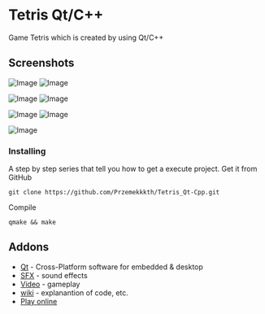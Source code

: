 # Tetris Qt/C++
Game Tetris which is created by using Qt/C++

## Screenshots
![Image](https://user-images.githubusercontent.com/28188300/169014410-05ae7737-9c08-42ea-9ea8-3e513a13f0a5.png)
![Image](https://user-images.githubusercontent.com/28188300/169014415-216b5ffb-b6c2-4842-93ac-10cb0ff1c446.png)

![Image](https://user-images.githubusercontent.com/28188300/169014417-1c42ffba-0d1c-497b-8312-66dc1a2aea1d.png)
![Image](https://user-images.githubusercontent.com/28188300/169014419-54a80b0d-1fff-4edd-922f-7277ef2611c7.png)

![Image](https://user-images.githubusercontent.com/28188300/169014423-da7d9acf-6893-4af7-88f4-95e9c53482d1.png)
![Image](https://user-images.githubusercontent.com/28188300/169014424-0e878732-3c86-4e11-960e-8e8de5dc561a.png)

![Image](https://user-images.githubusercontent.com/28188300/169014425-497500a4-826a-44e7-b069-9b567a088307.png)

### Installing
A step by step series  that tell you how to get a execute project.
Get it from GitHub
```
git clone https://github.com/Przemekkkth/Tetris_Qt-Cpp.git
```
Compile
```
qmake && make
```
## Addons
* [Qt](https://www.qt.io/) - Cross-Platform software for embedded & desktop
* [SFX](https://www.leshylabs.com/apps/sfMaker/) - sound effects
* [Video](https://youtu.be/CyErbZoVSvc) - gameplay
* [wiki](https://github.com/Przemekkkth/Tetris_Qt-Cpp/wiki) - explanantion of code, etc.
* [Play online](https://przemekkkth.github.io/assets/games/tetris/index.html)
